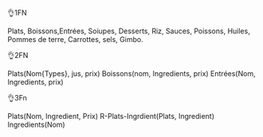 👌1FN

Plats, Boissons,Entrées, Soiupes, Desserts, Riz, Sauces, Poissons, Huiles, Pommes de terre, Carrottes, sels, Gimbo.

👌2FN

Plats(Nom{Types}, jus, prix)
Boissons(nom, Ingredients, prix)
Entrées(Nom, Ingredients, prix)

👌3Fn 

Plats(Nom, Ingredient, Prix)
R-Plats-Ingrdient(Plats, Ingredient)
Ingredients(Nom)
